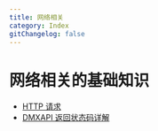 ```yaml
---
title: 网络相关
category: Index
gitChangelog: false
---
```


# 网络相关的基础知识

- [HTTP 请求](http-request.md)
- [DMXAPI 返回状态码详解](status-code.md)